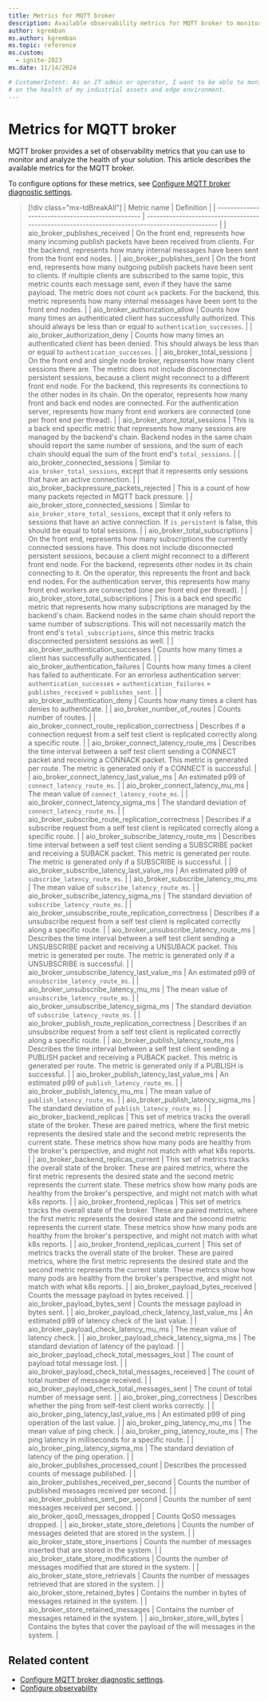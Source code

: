```yaml
---
title: Metrics for MQTT broker
description: Available observability metrics for MQTT broker to monitor the health and performance of your solution.
author: kgremban
ms.author: kgremban
ms.topic: reference
ms.custom:
  - ignite-2023
ms.date: 11/14/2024

# CustomerIntent: As an IT admin or operator, I want to be able to monitor and visualize data
# on the health of my industrial assets and edge environment.
---
```


# Metrics for MQTT broker

MQTT broker provides a set of observability metrics that you can use to monitor and analyze the health of your solution. This article describes the available metrics for the MQTT broker.

To configure options for these metrics, see [Configure MQTT broker diagnostic settings](../manage-mqtt-broker/howto-broker-diagnostics.md).

> [!div class="mx-tdBreakAll"]
> | Metric name                                      | Definition                                                                                     | 
> | ------------------------------------------------ | ---------------------------------------------------------------------------------------------- |
> | aio_broker_publishes_received                        | On the front end, represents how many incoming publish packets have been received from clients. For the backend, represents how many internal messages have been sent from the front end nodes.  |
> | aio_broker_publishes_sent                            | On the front end, represents how many outgoing publish packets have been sent to clients. If multiple clients are subscribed to the same topic, this metric counts each message sent, even if they have the same payload. The metric does not count `ack` packets. For the backend, this metric represents how many internal messages have been sent to the front end nodes.  |
> | aio_broker_authorization_allow                       | Counts how many times an authenticated client has successfully authorized. This should always be less than or equal to `authentication_successes`.  |
> | aio_broker_authorization_deny                        | Counts how many times an authenticated client has been denied. This should always be less than or equal to `authentication_successes`.  |
> | aio_broker_total_sessions                            | On the front end and single node broker, represents how many client sessions there are. The metric does not include disconnected persistent sessions, because a client might reconnect to a different front end node. For the backend, this represents its connections to the other nodes in its chain. On the operator, represents how many front and back end nodes are connected. For the authentication server, represents how many front end workers are connected (one per front end per thread).  |
> | aio_broker_store_total_sessions                      | This is a back end specific metric that represents how many sessions are managed by the backend's chain. Backend nodes in the same chain should report the same number of sessions, and the sum of each chain should equal the sum of the front end's `total_sessions`.  |
> | aio_broker_connected_sessions                        | Similar to `aio_broker_total_sessions`, except that it represents only sessions that have an active connection.  |
> | aio_broker_backpressure_packets_rejected             | This is a count of how many packets rejected in MQTT back pressure.  |
> | aio_broker_store_connected_sessions                  | Similar to `aio_broker_store_total_sessions`, except that it only refers to sessions that have an active connection. If `is_persistent` is false, this should be equal to total sessions.  |
> | aio_broker_total_subscriptions                       | On the front end, represents how many subscriptions the currently connected sessions have. This does not include disconnected persistent sessions, because a client might reconnect to a different front end node. For the backend, represents other nodes in its chain connecting to it. On the operator, this represents the front and back end nodes. For the authentication server, this represents how many front end workers are connected (one per front end per thread).  |
> | aio_broker_store_total_subscriptions                 | This is a back end specific metric that represents how many subscriptions are managed by the backend's chain. Backend nodes in the same chain should report the same number of subscriptions. This will not necessarily match the front end's `total_subscriptions`, since this metric tracks disconnected persistent sessions as well.  |
> | aio_broker_authentication_successes                  | Counts how many times a client has successfully authenticated.  |
> | aio_broker_authentication_failures                   | Counts how many times a client has failed to authenticate. For an errorless authentication server: `authentication_successes` + `authentication_failures` = `publishes_received` = `publishes_sent`. |
> | aio_broker_authentication_deny                       | Counts how many times a client has denies to authenticate.   |
> | aio_broker_number_of_routes                          | Counts number of routes.  |
> | aio_broker_connect_route_replication_correctness     | Describes if a connection request from a self test client is replicated correctly along a specific route.  |
> | aio_broker_connect_latency_route_ms                  | Describes the time interval between a self test client sending a CONNECT packet and receiving a CONNACK packet. This metric is generated per route. The metric is generated only if a CONNECT is successful.  |
> | aio_broker_connect_latency_last_value_ms             | An estimated p99 of `connect_latency_route_ms`.  |
> | aio_broker_connect_latency_mu_ms                     | The mean value of `connect_latency_route_ms`.  |
> | aio_broker_connect_latency_sigma_ms                  | The standard deviation of `connect_latency_route_ms`.  |
> | aio_broker_subscribe_route_replication_correctness   | Describes if a subscribe request from a self test client is replicated correctly along a specific route.  |
> | aio_broker_subscribe_latency_route_ms                | Describes time interval between a self test client sending a SUBSCRIBE packet and receiving a SUBACK packet. This metric is generated per route. The metric is generated only if a SUBSCRIBE is successful.  |
> | aio_broker_subscribe_latency_last_value_ms           | An estimated p99 of `subscribe_latency_route_ms`.  |
> | aio_broker_subscribe_latency_mu_ms                   | The mean value of `subscribe_latency_route_ms`.  |
> | aio_broker_subscribe_latency_sigma_ms                | The standard deviation of `subscribe_latency_route_ms`.  |
> | aio_broker_unsubscribe_route_replication_correctness | Describes if a unsubscribe request from a self test client is replicated correctly along a specific route.  |
> | aio_broker_unsubscribe_latency_route_ms              | Describes the time interval between a self test client sending a UNSUBSCRIBE packet and receiving a UNSUBACK packet. This metric is generated per route. The metric is generated only if a UNSUBSCRIBE is successful. |
> | aio_broker_unsubscribe_latency_last_value_ms         | An estimated p99 of `unsubscribe_latency_route_ms`.  |
> | aio_broker_unsubscribe_latency_mu_ms                 | The mean value of `unsubscribe_latency_route_ms`.  |
> | aio_broker_unsubscribe_latency_sigma_ms              | The standard deviation of `subscribe_latency_route_ms`.  |
> | aio_broker_publish_route_replication_correctness     | Describes if an unsubscribe request from a self test client is replicated correctly along a specific route.  |
> | aio_broker_publish_latency_route_ms                  | Describes the time interval between a self test client sending a PUBLISH packet and receiving a PUBACK packet. This metric is generated per route. The metric is generated only if a PUBLISH is successful.  |
> | aio_broker_publish_latency_last_value_ms             | An estimated p99 of `publish_latency_route_ms`.  |
> | aio_broker_publish_latency_mu_ms                     | The mean value of `publish_latency_route_ms`.  |
> | aio_broker_publish_latency_sigma_ms                  | The standard deviation of `publish_latency_route_ms`.  |
> | aio_broker_backend_replicas                          | This set of metrics tracks the overall state of the broker. These are paired metrics, where the first metric represents the desired state and the second metric represents the current state. These metrics show how many pods are healthy from the broker's perspective, and might not match with what k8s reports.  |
> | aio_broker_backend_replicas_current                  | This set of metrics tracks the overall state of the broker. These are paired metrics, where the first metric represents the desired state and the second metric represents the current state. These metrics show how many pods are healthy from the broker's perspective, and might not match with what k8s reports.   |
> | aio_broker_frontend_replicas                         | This set of metrics tracks the overall state of the broker. These are paired metrics, where the first metric represents the desired state and the second metric represents the current state. These metrics show how many pods are healthy from the broker's perspective, and might not match with what k8s reports.   |
> | aio_broker_frontend_replicas_current                 | This set of metrics tracks the overall state of the broker. These are paired metrics, where the first metric represents the desired state and the second metric represents the current state. These metrics show how many pods are healthy from the broker's perspective, and might not match with what k8s reports.   |
> | aio_broker_payload_bytes_received                    | Counts the message payload in bytes received.  |
> | aio_broker_payload_bytes_sent                        | Counts the message payload in bytes sent.  |
> | aio_broker_payload_check_latency_last_value_ms       | An estimated p99 of latency check of the last value.  |
> | aio_broker_payload_check_latency_mu_ms               | The mean value of latency check.  |
> | aio_broker_payload_check_latency_sigma_ms            | The standard deviation of latency of the payload. |
> | aio_broker_payload_check_total_messages_lost         | The count of payload total message lost.  |
> | aio_broker_payload_check_total_messages_receieved    | The count of total number of message received.  |
> | aio_broker_payload_check_total_messages_sent         | The count of total number of message sent.  |
> | aio_broker_ping_correctness                          | Describes whether the ping from self-test client works correctly.  |
> | aio_broker_ping_latency_last_value_ms                | An estimated p99 of ping operation of the last value.  |
> | aio_broker_ping_latency_mu_ms                        | The mean value of ping check.  |
> | aio_broker_ping_latency_route_ms                     | The ping latency in milliseconds for a specific route. |
> | aio_broker_ping_latency_sigma_ms                     | The standard deviation of latency of the ping operation.  |
> | aio_broker_publishes_processed_count                 | Describes the processed counts of message published.  |
> | aio_broker_publishes_received_per_second             | Counts the number of published messages received per second.  |
> | aio_broker_publishes_sent_per_second                 | Counts the number of sent messages received per second.  |
> | aio_broker_qos0_messages_dropped                     | Counts QoS0 messages dropped.  |
> | aio_broker_state_store_deletions                     | Counts the number of messages deleted that are stored in the system.  |
> | aio_broker_state_store_insertions                    | Counts the number of messages inserted that are stored in the system.  |
> | aio_broker_state_store_modifications                 | Counts the number of messages modified that are stored in the system. |
> | aio_broker_state_store_retrievals                    | Counts the number of messages retrieved that are stored in the system.  |
> | aio_broker_store_retained_bytes                      | Contains the number in bytes of messages retained in the system.  |
> | aio_broker_store_retained_messages                   | Contains the number of messages retained in the system.  |
> | aio_broker_store_will_bytes                          | Contains the bytes that cover the payload of the will messages in the system.  |

## Related content

- [Configure MQTT broker diagnostic settings](../manage-mqtt-broker/howto-broker-diagnostics.md).
- [Configure observability](../configure-observability-monitoring/howto-configure-observability.md)
